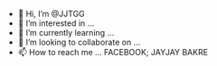 - 👋 Hi, I’m @JJTGG
- 👀 I’m interested in ...
- 🌱 I’m currently learning ...
- 💞️ I’m looking to collaborate on ...
- 📫 How to reach me ... FACEBOOK; JAYJAY BAKRE

<!---
JJTGG/JJTGG is a ✨ special ✨ repository because its `README.md` (this file) appears on your GitHub profile.
You can click the Preview link to take a look at your changes.
--->
